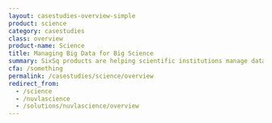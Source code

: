 ```yaml
---
layout: casestudies-overview-simple
product: science
category: casestudies
class: overview
product-name: Science
title: Managing Big Data for Big Science
summary: SixSq products are helping scientific institutions manage data in the cloud and at the edge.
cfa: /something
permalink: /casestudies/science/overview
redirect_from:
  - /science
  - /nuvlascience
  - /solutions/nuvlascience/overview
---
```

